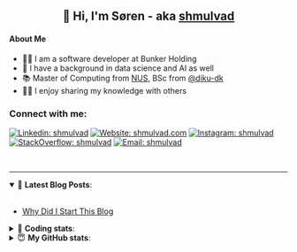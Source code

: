 <h2 align="center">
	👋 Hi, I'm Søren - aka <a href="https://shmulvad.com">shmulvad</a>
</h2>

#### About Me
- 👨‍💻 I am a software developer at Bunker Holding
- 🤖 I have a background in data science and AI as well
- 📚 Master of Computing from [NUS], BSc from [@diku-dk]
- 👨‍🏫 I enjoy sharing my knowledge with others

### Connect with me:

[![Linkedin: shmulvad](https://img.shields.io/badge/shmulvad-blue?style=flat&logo=Linkedin&logoColor=white)][linkedin]
[![Website: shmulvad.com](https://img.shields.io/badge/shmulvad.com-47CCCC?&style=flat&logo=Google-Chrome&logoColor=white)][website]
[![Instagram: shmulvad](https://img.shields.io/badge/-@shmulvad-purple?style=flat&logo=Instagram&logoColor=white)][instagram]
[![StackOverflow: shmulvad](https://img.shields.io/badge/shmulvad-FE7A16?style=flat&logo=stack-overflow&logoColor=white)][stackOverflow]
[![Email: shmulvad](https://img.shields.io/badge/shmulvad-D14836?style=flat&logo=gmail&logoColor=white)][mail]

<br />

---

<details open>
 <summary>📕 <b>Latest Blog Posts</b>: </summary>

<br>

<!-- BLOG-POST-LIST:START -->
- [Why Did I Start This Blog](https://shmulvad.com/blog/why-did-start-this-blog)
<!-- BLOG-POST-LIST:END -->

</details>

<!-- --- -->

<details>
 <summary>🤖 <b>Coding stats</b>: </summary>

<br>

NOTE: Doesn't track coding at work.

<!--START_SECTION:waka-->
![Code Time](http://img.shields.io/badge/Code%20Time-2%2C997%20hrs%205%20mins-blue)

**I'm an Early 🐤** 

```text
🌞 Morning                1889 commits        ███████░░░░░░░░░░░░░░░░░░   27.82 % 
🌆 Daytime                2825 commits        ██████████░░░░░░░░░░░░░░░   41.60 % 
🌃 Evening                1463 commits        █████░░░░░░░░░░░░░░░░░░░░   21.54 % 
🌙 Night                  614 commits         ██░░░░░░░░░░░░░░░░░░░░░░░   09.04 % 
```


📊 **This Week I Spent My Time On** 

```text
💬 Programming Languages: 
Python                   4 hrs 23 mins       ███████████████░░░░░░░░░░   59.42 % 
Other                    1 hr 20 mins        █████░░░░░░░░░░░░░░░░░░░░   18.07 % 
TypeScript               1 hr 12 mins        ████░░░░░░░░░░░░░░░░░░░░░   16.46 % 
HTML                     11 mins             █░░░░░░░░░░░░░░░░░░░░░░░░   02.53 % 
JSON                     7 mins              ░░░░░░░░░░░░░░░░░░░░░░░░░   01.63 % 

🔥 Editors: 
VS Code                  6 hrs 2 mins        ████████████████████░░░░░   81.93 % 
Zsh                      1 hr 20 mins        █████░░░░░░░░░░░░░░░░░░░░   18.07 % 

🐱‍💻 Projects: 
km24-core                6 hrs 41 mins       ███████████████████████░░   90.67 % 
sundhed                  38 mins             ██░░░░░░░░░░░░░░░░░░░░░░░   08.79 % 
company-scrapers         2 mins              ░░░░░░░░░░░░░░░░░░░░░░░░░   00.52 % 
Terminal                 0 secs              ░░░░░░░░░░░░░░░░░░░░░░░░░   00.02 % 
```


 Last Updated on 05/01/2025 18:46:14 UTC
<!--END_SECTION:waka-->

</details>

<!-- --- -->

<details>
 <summary>😇 <b>My GitHub stats</b>: </summary>

<br>

<img align="left" alt="shmulvad's Github Stats" src="https://github-readme-stats.vercel.app/api?username=shmulvad&show_icons=true&hide_border=true" />

</details>



[website]: https://shmulvad.com
[linkedin]: https://linkedin.com/in/shmulvad
[instagram]: https://instagram.com/shmulvad
[stackOverflow]: https://stackoverflow.com/users/9248793/shmulvad
[mail]: mailto:shmulvad@gmail.com
[@diku-dk]: https://github.com/diku-dk
[github]: https://github.com/shmulvad
[NUS]: https://www.nus.edu.sg
